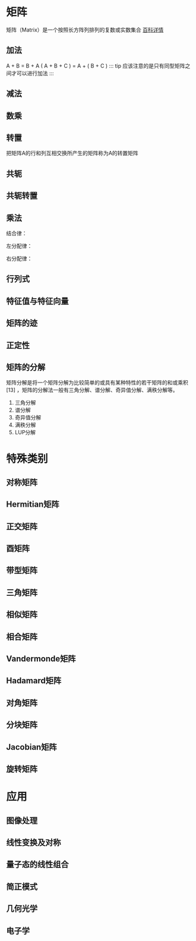 # 矩阵
  矩阵（Matrix）是一个按照长方阵列排列的复数或实数集合
  [百科详情](https://baike.baidu.com/item/%E7%9F%A9%E9%98%B5/18069?fr=aladdin)

## 加法
  A + B = B + A
  ( A + B + C ) = A + ( B + C )
  ::: tip
  应该注意的是只有同型矩阵之间才可以进行加法
  :::

## 减法 



## 数乘


## 转置
  把矩阵A的行和列互相交换所产生的矩阵称为A的转置矩阵


## 共轭


## 共轭转置

## 乘法
  结合律：

  左分配律：

  右分配律：

## 行列式

## 特征值与特征向量

## 矩阵的迹

## 正定性

## 矩阵的分解
  矩阵分解是将一个矩阵分解为比较简单的或具有某种特性的若干矩阵的和或乘积 [13]  ，矩阵的分解法一般有三角分解、谱分解、奇异值分解、满秩分解等。
  1. 三角分解 
  2. 谱分解
  3. 奇异值分解
  4. 满秩分解
  5. LUP分解

# 特殊类别

## 对称矩阵 

## Hermitian矩阵

## 正交矩阵

## 酉矩阵

## 带型矩阵

## 三角矩阵

## 相似矩阵

## 相合矩阵

## Vandermonde矩阵

## Hadamard矩阵

## 对角矩阵

## 分块矩阵

## Jacobian矩阵

## 旋转矩阵


# 应用

## 图像处理

## 线性变换及对称

## 量子态的线性组合

## 简正模式

## 几何光学

## 电子学
